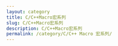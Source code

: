 ```yaml
---
layout: category
title: C/C++Macro宏系列
slug: C/C++Macro宏系列
description: C/C++Macro宏系列
permalink: /category/C/C++ Macro 宏系列/
---
```


